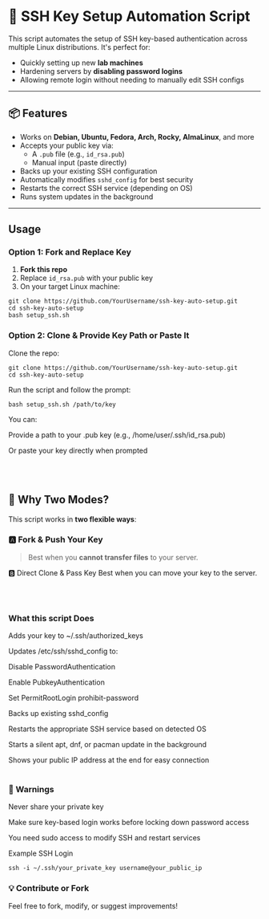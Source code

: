# 🚀 SSH Key Setup Automation Script

This script automates the setup of SSH key-based authentication across multiple Linux distributions. It's perfect for:

- Quickly setting up new **lab machines**
- Hardening servers by **disabling password logins**
- Allowing remote login without needing to manually edit SSH configs

---

## 📦 Features

- Works on **Debian, Ubuntu, Fedora, Arch, Rocky, AlmaLinux**, and more
- Accepts your public key via:
  - A `.pub` file (e.g., `id_rsa.pub`)
  - Manual input (paste directly)
- Backs up your existing SSH configuration
- Automatically modifies `sshd_config` for best security
- Restarts the correct SSH service (depending on OS)
- Runs system updates in the background

---

##  Usage

###  Option 1: Fork and Replace Key

1. **Fork this repo**
2. Replace `id_rsa.pub` with your public key
3. On your target Linux machine:

```
git clone https://github.com/YourUsername/ssh-key-auto-setup.git
cd ssh-key-auto-setup
bash setup_ssh.sh
```

### Option 2: Clone & Provide Key Path or Paste It
Clone the repo:
```
git clone https://github.com/YourUsername/ssh-key-auto-setup.git
cd ssh-key-auto-setup
```
Run the script and follow the prompt:
```
bash setup_ssh.sh /path/to/key
```
You can:

Provide a path to your .pub key (e.g., /home/user/.ssh/id_rsa.pub)

Or paste your key directly when prompted

<br><br>
## 🧠 Why Two Modes?

This script works in **two flexible ways**:

### **🅰️ Fork & Push Your Key**

> Best when you **cannot transfer files** to your server.

🅱️ Direct Clone & Pass Key
Best when you can move your key to the server.


<br><br>
### What this script Does
Adds your key to ~/.ssh/authorized_keys

Updates /etc/ssh/sshd_config to:

Disable PasswordAuthentication

Enable PubkeyAuthentication

Set PermitRootLogin prohibit-password

Backs up existing sshd_config

Restarts the appropriate SSH service based on detected OS

Starts a silent apt, dnf, or pacman update in the background

Shows your public IP address at the end for easy connection
<br><br>
### 🛑 Warnings
Never share your private key

Make sure key-based login works before locking down password access

You need sudo access to modify SSH and restart services

Example SSH Login
```
ssh -i ~/.ssh/your_private_key username@your_public_ip
```

### 💡 Contribute or Fork
Feel free to fork, modify, or suggest improvements!
